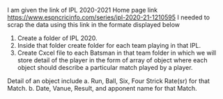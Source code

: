 I am  given the link of IPL 2020-2021 Home page link
https://www.espncricinfo.com/series/ipl-2020-21-1210595
I needed to scrap the data using this link in the formate displayed below 


1. Create a folder of IPL 2020.
2. Inside that folder create folder for each team playing in that IPL. 
3. Create Cxcel file to each Batsman in that team folder
   in which we will store detail of the player in the form of array of object 
   where each object should describe a particular match played by a player.

Detail of an object include
   a. Run, Ball, Six, Four Strick Rate(sr) for that Match.
   b. Date, Vanue, Result, and apponent name for that Match.

